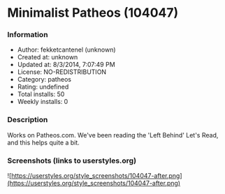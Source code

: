 # Minimalist Patheos (104047)

### Information
- Author: fekketcantenel (unknown)
- Created at: unknown
- Updated at: 8/3/2014, 7:07:49 PM
- License: NO-REDISTRIBUTION
- Category: patheos
- Rating: undefined
- Total installs: 50
- Weekly installs: 0


### Description
Works on Patheos.com. We've been reading the 'Left Behind' Let's Read, and this helps quite a bit.


### Screenshots (links to userstyles.org)
![https://userstyles.org/style_screenshots/104047-after.png](https://userstyles.org/style_screenshots/104047-after.png)


